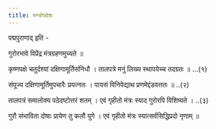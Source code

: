 ```yaml
---
title: मन्त्रोपदेशः
---
```


पद्मपुराणाद् इति - 

गुरोरभावे विप्रेंद्र मंत्रग्रहणमुच्यते ॥

कृष्णपक्षे चतुर्दश्यां दक्षिणामूर्तिसंनिधौ ।
तालपत्रे मनुं लिख्य स्थापयेच्च तदग्रतः ॥ ...(१)

संपूज्य दक्षिणामूर्तिमुपचारैः प्रयत्नतः ।
पायसं विनिवेद्याथ प्रणमेद्दंडवत्ततः ॥ ..(२)

तालपत्रं समालोक्य पठेदष्टोत्तरं शतम् ।
एवं गृहीतो मंत्रः स्याद गुरोरपि विशिष्यते । ..(३)

गुरौ संभाविता दोषाः प्रायेण तु कलौ युगे ।
एवं गृहीतो मंत्रः स्यात्सर्वसिद्धिप्रदो नृणाम् ॥ 